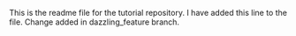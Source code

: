 This is the readme file for the tutorial repository. I have added this 
line to the file. Change added in dazzling_feature branch.
